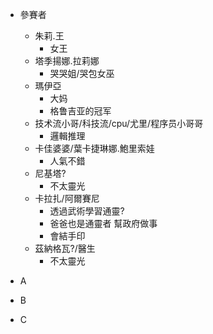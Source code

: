 + 參賽者
    + 朱莉.王
        + 女王
    + 塔季揚娜.拉莉娜
        + 哭哭姐/哭包女巫
    + 瑪伊亞
        + 大妈
        + 格鲁吉亚的冠军
    + 技术流小哥/科技流/cpu/尤里/程序员小哥哥
        + 邏輯推理
    + 卡佳婆婆/葉卡捷琳娜.鮑里索娃
        + 人氣不錯
    + 尼基塔?
        + 不太靈光
    + 卡拉扎/阿爾賽尼
        + 透過武術學習通靈?
        + 爸爸也是通靈者 幫政府做事
        + 會結手印
    + 茲納格瓦?/醫生
        + 不太靈光


+ A
+ B
+ C
